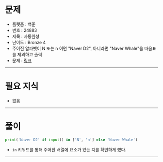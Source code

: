 # 문제
- 플랫폼 : 백준
- 번호 : 24883
- 제목 : 자동완성
- 난이도 : Bronze 4
- 주어진 알파벳이 N 또는 n 이면 "Naver D2", 아니라면 "Naver Whale"을 따옴표를 제외하고 출력
- 문제 : <a href="https://www.acmicpc.net/problem/24883" target="_blank">링크</a>

---

# 필요 지식
- 없음

---

# 풀이
```python
print('Naver D2' if input() in ['N', 'n'] else 'Naver Whale')
```
- `in` 키워드를 통해 주어진 배열에 요소가 있는 지를 확인하게 했다.

---
